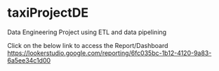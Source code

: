 # taxiProjectDE
Data Engineering Project using ETL and data pipelining

Click on the below link to access the Report/Dashboard
https://lookerstudio.google.com/reporting/6fc035bc-1b12-4120-9a83-6a5ee34c1d00
